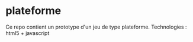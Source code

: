 # plateforme
Ce repo contient un prototype d'un jeu de type plateforme.
Technologies : html5 + javascript
